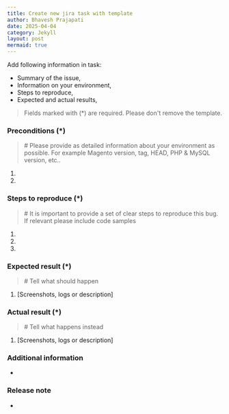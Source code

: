 ```yaml
---
title: Create new jira task with template
author: Bhavesh Prajapati
date: 2025-04-04
category: Jekyll
layout: post
mermaid: true
---
```



Add following information in task:
 - Summary of the issue,
 - Information on your environment,
 - Steps to reproduce,
 - Expected and actual results,


> Fields marked with (*) are required. Please don't remove the template.


### Preconditions (*)

> \# Please provide as detailed information about your environment as possible. For example Magento version, tag, HEAD, PHP & MySQL version, etc..

1. 
2. 

### Steps to reproduce (*)

> \# It is important to provide a set of clear steps to reproduce this bug. If relevant please include code samples
    
1. 
2. 
3. 

### Expected result (*)

> \# Tell what should happen 

1. [Screenshots, logs or description]

### Actual result (*)

> \# Tell what happens instead 

1. [Screenshots, logs or description]

### Additional information

- 

### Release note

- 
